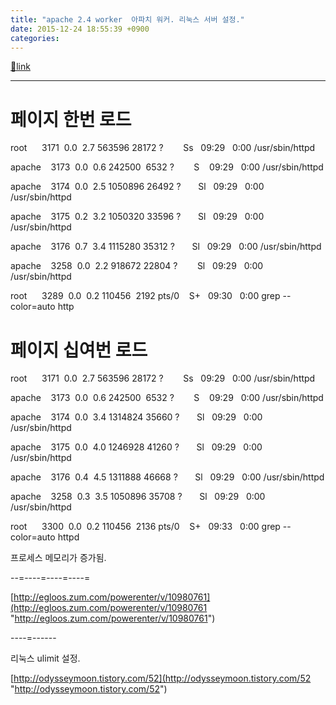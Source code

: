 ```yaml
---
title: "apache 2.4 worker  아파치 워커. 리눅스 서버 설정."
date: 2015-12-24 18:55:39 +0900
categories: 
---
```

[🔗link](http://www.mins01.com/mh/tech/read/977)
***


# 페이지 한번 로드

root      3171  0.0  2.7 563596 28172 ?        Ss   09:29   0:00 /usr/sbin/httpd

apache    3173  0.0  0.6 242500  6532 ?        S    09:29   0:00 /usr/sbin/httpd

apache    3174  0.0  2.5 1050896 26492 ?       Sl   09:29   0:00 /usr/sbin/httpd

apache    3175  0.2  3.2 1050320 33596 ?       Sl   09:29   0:00 /usr/sbin/httpd

apache    3176  0.7  3.4 1115280 35312 ?       Sl   09:29   0:00 /usr/sbin/httpd

apache    3258  0.0  2.2 918672 22804 ?        Sl   09:29   0:00 /usr/sbin/httpd

root      3289  0.0  0.2 110456  2192 pts/0    S+   09:30   0:00 grep --color=auto http

  


# 페이지 십여번 로드

root      3171  0.0  2.7 563596 28172 ?        Ss   09:29   0:00 /usr/sbin/httpd

apache    3173  0.0  0.6 242500  6532 ?        S    09:29   0:00 /usr/sbin/httpd

apache    3174  0.0  3.4 1314824 35660 ?       Sl   09:29   0:00 /usr/sbin/httpd

apache    3175  0.0  4.0 1246928 41260 ?       Sl   09:29   0:00 /usr/sbin/httpd

apache    3176  0.4  4.5 1311888 46668 ?       Sl   09:29   0:00 /usr/sbin/httpd

apache    3258  0.3  3.5 1050896 35708 ?       Sl   09:29   0:00 /usr/sbin/httpd

root      3300  0.0  0.2 110456  2136 pts/0    S+   09:33   0:00 grep --color=auto httpd



  


프로세스 메모리가 증가됨.

  


--=----=----=----=

[http://egloos.zum.com/powerenter/v/10980761](http://egloos.zum.com/powerenter/v/10980761 "http://egloos.zum.com/powerenter/v/10980761")  


----=------

리눅스 ulimit 설정.

  
[http://odysseymoon.tistory.com/52](http://odysseymoon.tistory.com/52 "http://odysseymoon.tistory.com/52")  
  



